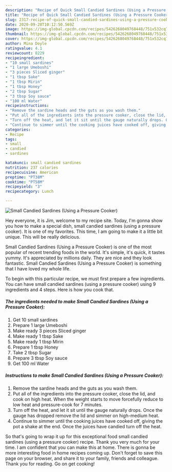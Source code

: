 ```yaml
---
description: "Recipe of Quick Small Candied Sardines (Using a Pressure Cooker)"
title: "Recipe of Quick Small Candied Sardines (Using a Pressure Cooker)"
slug: 2317-recipe-of-quick-small-candied-sardines-using-a-pressure-cooker
date: 2020-09-28T10:12:50.569Z
image: https://img-global.cpcdn.com/recipes/5426268049768448/751x532cq70/small-candied-sardines-using-a-pressure-cooker-recipe-main-photo.jpg
thumbnail: https://img-global.cpcdn.com/recipes/5426268049768448/751x532cq70/small-candied-sardines-using-a-pressure-cooker-recipe-main-photo.jpg
cover: https://img-global.cpcdn.com/recipes/5426268049768448/751x532cq70/small-candied-sardines-using-a-pressure-cooker-recipe-main-photo.jpg
author: Mina Doyle
ratingvalue: 4.1
reviewcount: 8229
recipeingredient:
- "10 small sardines"
- "1 large Umeboshi"
- "3 pieces Sliced ginger"
- "1 tbsp Sake"
- "1 tbsp Mirin"
- "1 tbsp Honey"
- "2 tbsp Sugar"
- "3 tbsp Soy sauce"
- "100 ml Water"
recipeinstructions:
- "Remove the sardine heads and the guts as you wash them."
- "Put all of the ingredients into the pressure cooker, close the lid, and cook on high heat. When the weight starts to move forcefully reduce to low heat and pressure-cook for 7 minutes."
- "Turn off the heat, and let it sit until the gauge naturally drops. Once the gauge has dropped remove the lid and simmer on high-medium heat."
- "Continue to simmer until the cooking juices have cooked off, giving the pot a shake at the end. Once the juices have candied turn off the heat."
categories:
- Recipe
tags:
- small
- candied
- sardines

katakunci: small candied sardines 
nutrition: 237 calories
recipecuisine: American
preptime: "PT38M"
cooktime: "PT58M"
recipeyield: "3"
recipecategory: Lunch

---
```



![Small Candied Sardines (Using a Pressure Cooker)](https://img-global.cpcdn.com/recipes/5426268049768448/751x532cq70/small-candied-sardines-using-a-pressure-cooker-recipe-main-photo.jpg)

Hey everyone, it is Jim, welcome to my recipe site. Today, I'm gonna show you how to make a special dish, small candied sardines (using a pressure cooker). It is one of my favorites. This time, I am going to make it a little bit unique. This will be really delicious.

Small Candied Sardines (Using a Pressure Cooker) is one of the most popular of recent trending foods in the world. It's simple, it's quick, it tastes yummy. It's appreciated by millions daily. They are nice and they look fantastic. Small Candied Sardines (Using a Pressure Cooker) is something that I have loved my whole life.




To begin with this particular recipe, we must first prepare a few ingredients. You can have small candied sardines (using a pressure cooker) using 9 ingredients and 4 steps. Here is how you cook that.

<!--inarticleads1-->

##### The ingredients needed to make Small Candied Sardines (Using a Pressure Cooker):

1. Get 10 small sardines
1. Prepare 1 large Umeboshi
1. Make ready 3 pieces Sliced ginger
1. Make ready 1 tbsp Sake
1. Make ready 1 tbsp Mirin
1. Prepare 1 tbsp Honey
1. Take 2 tbsp Sugar
1. Prepare 3 tbsp Soy sauce
1. Get 100 ml Water




<!--inarticleads2-->

##### Instructions to make Small Candied Sardines (Using a Pressure Cooker):

1. Remove the sardine heads and the guts as you wash them.
1. Put all of the ingredients into the pressure cooker, close the lid, and cook on high heat. When the weight starts to move forcefully reduce to low heat and pressure-cook for 7 minutes.
1. Turn off the heat, and let it sit until the gauge naturally drops. Once the gauge has dropped remove the lid and simmer on high-medium heat.
1. Continue to simmer until the cooking juices have cooked off, giving the pot a shake at the end. Once the juices have candied turn off the heat.




So that's going to wrap it up for this exceptional food small candied sardines (using a pressure cooker) recipe. Thank you very much for your time. I am confident that you can make this at home. There is gonna be more interesting food in home recipes coming up. Don't forget to save this page on your browser, and share it to your family, friends and colleague. Thank you for reading. Go on get cooking!
